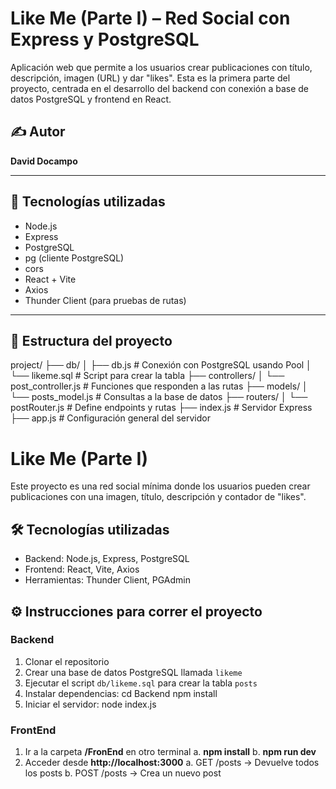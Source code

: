 # Like Me (Parte I) – Red Social con Express y PostgreSQL

Aplicación web que permite a los usuarios crear publicaciones con título, descripción, imagen (URL) y dar "likes". Esta es la primera parte del proyecto, centrada en el desarrollo del backend con conexión a base de datos PostgreSQL y frontend en React.

## ✍️ Autor

**David Docampo**

---

## 🧰 Tecnologías utilizadas

- Node.js
- Express
- PostgreSQL
- pg (cliente PostgreSQL)
- cors
- React + Vite
- Axios
- Thunder Client (para pruebas de rutas)

---

## 📁 Estructura del proyecto

project/
├── db/
│ ├── db.js # Conexión con PostgreSQL usando Pool
│ └── likeme.sql # Script para crear la tabla
├── controllers/
│ └── post_controller.js # Funciones que responden a las rutas
├── models/
│ └── posts_model.js # Consultas a la base de datos
├── routers/
│ └── postRouter.js # Define endpoints y rutas
├── index.js # Servidor Express
├── app.js # Configuración general del servidor

# Like Me (Parte I)

Este proyecto es una red social mínima donde los usuarios pueden crear publicaciones con una imagen, título, descripción y contador de "likes".

## 🛠️ Tecnologías utilizadas

- Backend: Node.js, Express, PostgreSQL
- Frontend: React, Vite, Axios
- Herramientas: Thunder Client, PGAdmin

## ⚙️ Instrucciones para correr el proyecto

### Backend

1. Clonar el repositorio
2. Crear una base de datos PostgreSQL llamada `likeme`
3. Ejecutar el script `db/likeme.sql` para crear la tabla `posts`
4. Instalar dependencias:
   cd Backend
   npm install
5. Iniciar el servidor:
   node index.js

### FrontEnd

1. Ir a la carpeta **/FronEnd** en otro terminal
   a. **npm install**
   b. **npm run dev**
2. Acceder desde **http://localhost:3000**
   a. GET /posts -> Devuelve todos los posts
   b. POST /posts -> Crea un nuevo post
